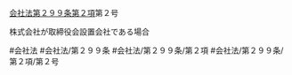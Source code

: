 [会社法第２９９条第２項](会社法＿＿＿＿第２９９条第２項)第２号

株式会社が取締役会設置会社である場合


#会社法
#会社法/第２９９条
#会社法/第２９９条/第２項
#会社法/第２９９条/第２項/第２号
